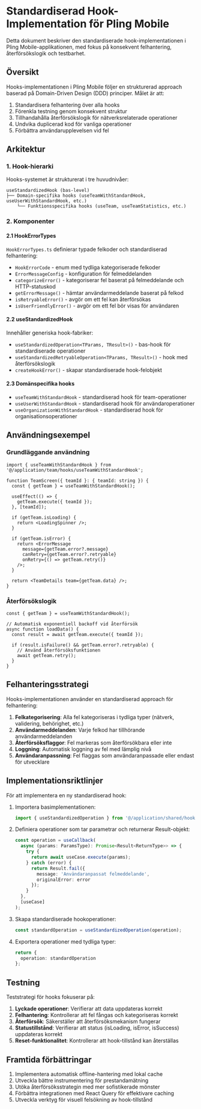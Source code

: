# Standardiserad Hook-Implementation för Pling Mobile

Detta dokument beskriver den standardiserade hook-implementationen i Pling Mobile-applikationen, med fokus på konsekvent felhantering, återförsökslogik och testbarhet.

## Översikt

Hooks-implementationen i Pling Mobile följer en strukturerad approach baserad på Domain-Driven Design (DDD) principer. Målet är att:

1. Standardisera felhantering över alla hooks
2. Förenkla testning genom konsekvent struktur
3. Tillhandahålla återförsökslogik för nätverksrelaterade operationer
4. Undvika duplicerad kod för vanliga operationer
5. Förbättra användarupplevelsen vid fel

## Arkitektur

### 1. Hook-hierarki

Hooks-systemet är strukturerat i tre huvudnivåer:

```
useStandardizedHook (bas-level)
├── Domain-specifika hooks (useTeamWithStandardHook, useUserWithStandardHook, etc.)
    └── Funktionsspecifika hooks (useTeam, useTeamStatistics, etc.)
```

### 2. Komponenter

#### 2.1 HookErrorTypes

`HookErrorTypes.ts` definierar typade felkoder och standardiserad felhantering:

- `HookErrorCode` - enum med tydliga kategoriserade felkoder
- `ErrorMessageConfig` - konfiguration för felmeddelanden
- `categorizeError()` - kategoriserar fel baserat på felmeddelande och HTTP-statuskod
- `getErrorMessage()` - hämtar användarmeddelande baserat på felkod
- `isRetryableError()` - avgör om ett fel kan återförsökas
- `isUserFriendlyError()` - avgör om ett fel bör visas för användaren

#### 2.2 useStandardizedHook

Innehåller generiska hook-fabriker:

- `useStandardizedOperation<TParams, TResult>()` - bas-hook för standardiserade operationer
- `useStandardizedRetryableOperation<TParams, TResult>()` - hook med återförsökslogik
- `createHookError()` - skapar standardiserade hook-felobjekt

#### 2.3 Domänspecifika hooks

- `useTeamWithStandardHook` - standardiserad hook för team-operationer
- `useUserWithStandardHook` - standardiserad hook för användaroperationer
- `useOrganizationWithStandardHook` - standardiserad hook för organisationsoperationer

## Användningsexempel

### Grundläggande användning

```tsx
import { useTeamWithStandardHook } from '@/application/team/hooks/useTeamWithStandardHook';

function TeamScreen({ teamId }: { teamId: string }) {
  const { getTeam } = useTeamWithStandardHook();
  
  useEffect(() => {
    getTeam.execute({ teamId });
  }, [teamId]);
  
  if (getTeam.isLoading) {
    return <LoadingSpinner />;
  }
  
  if (getTeam.isError) {
    return <ErrorMessage 
      message={getTeam.error?.message} 
      canRetry={getTeam.error?.retryable}
      onRetry={() => getTeam.retry()}
    />;
  }
  
  return <TeamDetails team={getTeam.data} />;
}
```

### Återförsökslogik

```tsx
const { getTeam } = useTeamWithStandardHook();

// Automatisk exponentiell backoff vid återförsök
async function loadData() {
  const result = await getTeam.execute({ teamId });
  
  if (result.isFailure() && getTeam.error?.retryable) {
    // Använd återförsöksfunktionen
    await getTeam.retry();
  }
}
```

## Felhanteringsstrategi

Hooks-implementationen använder en standardiserad approach för felhantering:

1. **Felkategorisering**: Alla fel kategoriseras i tydliga typer (nätverk, validering, behörighet, etc.)
2. **Användarmeddelanden**: Varje felkod har tillhörande användarmeddelanden
3. **Återförsöksflaggor**: Fel markeras som återförsökbara eller inte
4. **Loggning**: Automatisk loggning av fel med lämplig nivå
5. **Användaranpassning**: Fel flaggas som användaranpassade eller endast för utvecklare

## Implementationsriktlinjer

För att implementera en ny standardiserad hook:

1. Importera basimplementationen:
   ```ts
   import { useStandardizedOperation } from '@/application/shared/hooks/useStandardizedHook';
   ```

2. Definiera operationer som tar parametrar och returnerar Result-objekt:
   ```ts
   const operation = useCallback(
     async (params: ParamsType): Promise<Result<ReturnType>> => {
       try {
         return await useCase.execute(params);
       } catch (error) {
         return Result.fail({
           message: 'Användaranpassat felmeddelande',
           originalError: error
         });
       }
     },
     [useCase]
   );
   ```

3. Skapa standardiserade hookoperationer:
   ```ts
   const standardOperation = useStandardizedOperation(operation);
   ```

4. Exportera operationer med tydliga typer:
   ```ts
   return {
     operation: standardOperation
   };
   ```

## Testning

Teststrategi för hooks fokuserar på:

1. **Lyckade operationer**: Verifierar att data uppdateras korrekt
2. **Felhantering**: Kontrollerar att fel fångas och kategoriseras korrekt
3. **Återförsök**: Säkerställer att återförsöksmekanism fungerar
4. **Statustillstånd**: Verifierar att status (isLoading, isError, isSuccess) uppdateras korrekt
5. **Reset-funktionalitet**: Kontrollerar att hook-tillstånd kan återställas

## Framtida förbättringar

1. Implementera automatisk offline-hantering med lokal cache
2. Utveckla bättre instrumentering för prestandamätning
3. Utöka återförsöksstrategin med mer sofistikerade mönster
4. Förbättra integrationen med React Query för effektivare caching
5. Utveckla verktyg för visuell felsökning av hook-tillstånd 